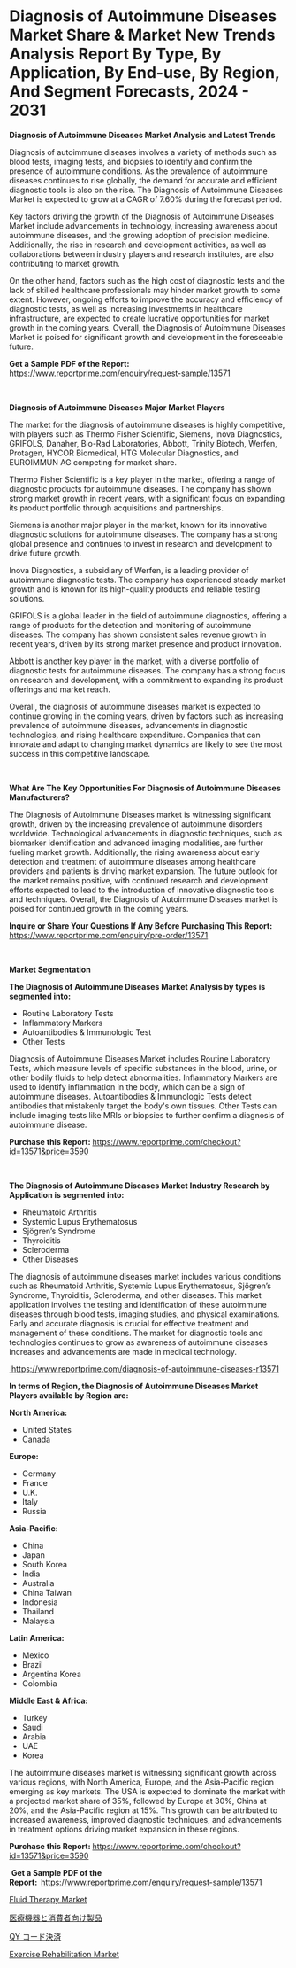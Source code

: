 <p><h1>Diagnosis of Autoimmune Diseases Market Share & Market New Trends Analysis Report By Type, By Application, By End-use, By Region, And Segment Forecasts, 2024 - 2031</h1></p><p><strong>Diagnosis of Autoimmune Diseases Market Analysis and Latest Trends</strong></p>
<p><p>Diagnosis of autoimmune diseases involves a variety of methods such as blood tests, imaging tests, and biopsies to identify and confirm the presence of autoimmune conditions. As the prevalence of autoimmune diseases continues to rise globally, the demand for accurate and efficient diagnostic tools is also on the rise. The Diagnosis of Autoimmune Diseases Market is expected to grow at a CAGR of 7.60% during the forecast period.</p><p>Key factors driving the growth of the Diagnosis of Autoimmune Diseases Market include advancements in technology, increasing awareness about autoimmune diseases, and the growing adoption of precision medicine. Additionally, the rise in research and development activities, as well as collaborations between industry players and research institutes, are also contributing to market growth.</p><p>On the other hand, factors such as the high cost of diagnostic tests and the lack of skilled healthcare professionals may hinder market growth to some extent. However, ongoing efforts to improve the accuracy and efficiency of diagnostic tests, as well as increasing investments in healthcare infrastructure, are expected to create lucrative opportunities for market growth in the coming years. Overall, the Diagnosis of Autoimmune Diseases Market is poised for significant growth and development in the foreseeable future.</p></p>
<p><strong>Get a Sample PDF of the Report:&nbsp;</strong> <a href="https://www.reportprime.com/enquiry/request-sample/13571">https://www.reportprime.com/enquiry/request-sample/13571</a></p>
<p>&nbsp;</p>
<p><strong>Diagnosis of Autoimmune Diseases Major Market Players</strong></p>
<p><p>The market for the diagnosis of autoimmune diseases is highly competitive, with players such as Thermo Fisher Scientific, Siemens, Inova Diagnostics, GRIFOLS, Danaher, Bio-Rad Laboratories, Abbott, Trinity Biotech, Werfen, Protagen, HYCOR Biomedical, HTG Molecular Diagnostics, and EUROIMMUN AG competing for market share. </p><p>Thermo Fisher Scientific is a key player in the market, offering a range of diagnostic products for autoimmune diseases. The company has shown strong market growth in recent years, with a significant focus on expanding its product portfolio through acquisitions and partnerships.</p><p>Siemens is another major player in the market, known for its innovative diagnostic solutions for autoimmune diseases. The company has a strong global presence and continues to invest in research and development to drive future growth.</p><p>Inova Diagnostics, a subsidiary of Werfen, is a leading provider of autoimmune diagnostic tests. The company has experienced steady market growth and is known for its high-quality products and reliable testing solutions.</p><p>GRIFOLS is a global leader in the field of autoimmune diagnostics, offering a range of products for the detection and monitoring of autoimmune diseases. The company has shown consistent sales revenue growth in recent years, driven by its strong market presence and product innovation.</p><p>Abbott is another key player in the market, with a diverse portfolio of diagnostic tests for autoimmune diseases. The company has a strong focus on research and development, with a commitment to expanding its product offerings and market reach.</p><p>Overall, the diagnosis of autoimmune diseases market is expected to continue growing in the coming years, driven by factors such as increasing prevalence of autoimmune diseases, advancements in diagnostic technologies, and rising healthcare expenditure. Companies that can innovate and adapt to changing market dynamics are likely to see the most success in this competitive landscape.</p></p>
<p>&nbsp;</p>
<p><strong>What Are The Key Opportunities For Diagnosis of Autoimmune Diseases Manufacturers?</strong></p>
<p><p>The Diagnosis of Autoimmune Diseases market is witnessing significant growth, driven by the increasing prevalence of autoimmune disorders worldwide. Technological advancements in diagnostic techniques, such as biomarker identification and advanced imaging modalities, are further fueling market growth. Additionally, the rising awareness about early detection and treatment of autoimmune diseases among healthcare providers and patients is driving market expansion. The future outlook for the market remains positive, with continued research and development efforts expected to lead to the introduction of innovative diagnostic tools and techniques. Overall, the Diagnosis of Autoimmune Diseases market is poised for continued growth in the coming years.</p></p>
<p><strong>Inquire or Share Your Questions If Any Before Purchasing This Report:</strong> <a href="https://www.reportprime.com/enquiry/pre-order/13571">https://www.reportprime.com/enquiry/pre-order/13571</a></p>
<p>&nbsp;</p>
<p><strong>Market Segmentation</strong></p>
<p><strong>The Diagnosis of Autoimmune Diseases Market Analysis by types is segmented into:</strong></p>
<p><ul><li>Routine Laboratory Tests</li><li>Inflammatory Markers</li><li>Autoantibodies & Immunologic Test</li><li>Other Tests</li></ul></p>
<p><p>Diagnosis of Autoimmune Diseases Market includes Routine Laboratory Tests, which measure levels of specific substances in the blood, urine, or other bodily fluids to help detect abnormalities. Inflammatory Markers are used to identify inflammation in the body, which can be a sign of autoimmune diseases. Autoantibodies & Immunologic Tests detect antibodies that mistakenly target the body's own tissues. Other Tests can include imaging tests like MRIs or biopsies to further confirm a diagnosis of autoimmune disease.</p></p>
<p><strong>Purchase this Report:&nbsp;</strong><a href="https://www.reportprime.com/checkout?id=13571&price=3590">https://www.reportprime.com/checkout?id=13571&price=3590</a></p>
<p>&nbsp;</p>
<p><strong>The Diagnosis of Autoimmune Diseases Market Industry Research by Application is segmented into:</strong></p>
<p><ul><li>Rheumatoid Arthritis</li><li>Systemic Lupus Erythematosus</li><li>Sjögren’s Syndrome</li><li>Thyroiditis</li><li>Scleroderma</li><li>Other Diseases</li></ul></p>
<p><p>The diagnosis of autoimmune diseases market includes various conditions such as Rheumatoid Arthritis, Systemic Lupus Erythematosus, Sjögren’s Syndrome, Thyroiditis, Scleroderma, and other diseases. This market application involves the testing and identification of these autoimmune diseases through blood tests, imaging studies, and physical examinations. Early and accurate diagnosis is crucial for effective treatment and management of these conditions. The market for diagnostic tools and technologies continues to grow as awareness of autoimmune diseases increases and advancements are made in medical technology.</p></p>
<p><a href="https://www.reportprime.com/diagnosis-of-autoimmune-diseases-r13571">&nbsp;https://www.reportprime.com/diagnosis-of-autoimmune-diseases-r13571</a></p>
<p><strong>In terms of Region, the Diagnosis of Autoimmune Diseases Market Players available by Region are:</strong></p>
<p>
    <p> <strong> North America: </strong>
        <ul>
            <li>United States</li>
            <li>Canada</li>
        </ul>
        </p> 
    <p> <strong> Europe: </strong>
        <ul>
            <li>Germany</li>
            <li>France</li>
            <li>U.K.</li>
            <li>Italy</li>
            <li>Russia</li>
        </ul>
        </p> 
    <p> <strong> Asia-Pacific: </strong>
        <ul>
            <li>China</li>
            <li>Japan</li>
            <li>South Korea</li>
            <li>India</li>
            <li>Australia</li>
            <li>China Taiwan</li>
            <li>Indonesia</li>
            <li>Thailand</li>
            <li>Malaysia</li>
        </ul>
        </p> 
    <p> <strong> Latin America: </strong>
        <ul>
            <li>Mexico</li>
            <li>Brazil</li>
            <li>Argentina Korea</li>
            <li>Colombia</li>
        </ul>
        </p> 
    <p> <strong> Middle East & Africa: </strong>
        <ul>
            <li>Turkey</li>
            <li>Saudi</li>
            <li>Arabia</li>
            <li>UAE</li>
            <li>Korea</li>
        </ul>
    </p>
    </p>
<p><p>The autoimmune diseases market is witnessing significant growth across various regions, with North America, Europe, and the Asia-Pacific region emerging as key markets. The USA is expected to dominate the market with a projected market share of 35%, followed by Europe at 30%, China at 20%, and the Asia-Pacific region at 15%. This growth can be attributed to increased awareness, improved diagnostic techniques, and advancements in treatment options driving market expansion in these regions.</p></p>
<p><strong>Purchase this Report: </strong><a href="https://www.reportprime.com/checkout?id=13571&price=3590">https://www.reportprime.com/checkout?id=13571&price=3590</a></p>
<p>&nbsp;<strong>Get a Sample PDF of the Report:&nbsp;&nbsp;</strong><a href="https://www.reportprime.com/enquiry/request-sample/13571">https://www.reportprime.com/enquiry/request-sample/13571</a></p>
<p><strong></strong></p>
<p><p><a href="https://github.com/kufem1/Market-Research-Report-List-2/blob/main/fluid-therapy-market.md">Fluid Therapy Market</a></p><p><a href="https://github.com/AaronVargas43/Market-Research-Report-List-1/blob/main/329378980380.md">医療機器と消費者向け製品</a></p><p><a href="https://github.com/CloydAbbott2023/Market-Research-Report-List-1/blob/main/335804780381.md">QY コード決済</a></p><p><a href="https://github.com/kosella/Market-Research-Report-List-3/blob/main/exercise-rehabilitation-market.md">Exercise Rehabilitation Market</a></p></p>